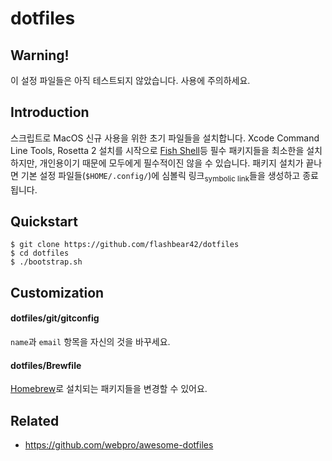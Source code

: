 # dotfiles

## Warning!
이 설정 파일들은 아직 테스트되지 않았습니다. 사용에 주의하세요.

## Introduction
스크립트로 MacOS 신규 사용을 위한 초기 파일들을 설치합니다. Xcode Command Line Tools, Rosetta 2 설치를 시작으로 [Fish Shell](https://fishshell.com)등 필수 패키지들을 최소한을 설치하지만, 개인용이기 때문에 모두에게 필수적이진 않을 수 있습니다. 패키지 설치가 끝나면 기본 설정 파일들(`$HOME/.config/`)에 심볼릭 링크<sub>symbolic link</sub>들을 생성하고 종료됩니다.


## Quickstart
```
$ git clone https://github.com/flashbear42/dotfiles
$ cd dotfiles
$ ./bootstrap.sh
```

## Customization
#### dotfiles/git/gitconfig
`name`과 `email` 항목을 자신의 것을 바꾸세요.

#### dotfiles/Brewfile
[Homebrew](https://brew.sh)로 설치되는 패키지들을 변경할 수 있어요.


## Related
- https://github.com/webpro/awesome-dotfiles
